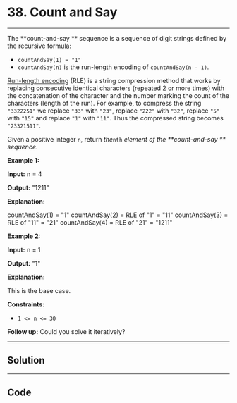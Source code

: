 # 38. Count and Say

---

The **count-and-say ** sequence is a sequence of digit strings defined by the recursive formula:

  * `countAndSay(1) = "1"`
  * `countAndSay(n)` is the run-length encoding of `countAndSay(n - 1)`.



[Run-length encoding](http://en.wikipedia.org/wiki/Run-length_encoding) (RLE) is a string compression method that works by replacing consecutive identical characters (repeated 2 or more times) with the concatenation of the character and the number marking the count of the characters (length of the run). For example, to compress the string `"3322251"` we replace `"33"` with `"23"`, replace `"222"` with `"32"`, replace `"5"` with `"15"` and replace `"1"` with `"11"`. Thus the compressed string becomes `"23321511"`.

Given a positive integer `n`, return _the_`nth` _element of the **count-and-say ** sequence_.

 

**Example 1:**

**Input:** n = 4

**Output:** "1211"

**Explanation:**


countAndSay(1) = "1"
countAndSay(2) = RLE of "1" = "11"
countAndSay(3) = RLE of "11" = "21"
countAndSay(4) = RLE of "21" = "1211"


**Example 2:**

**Input:** n = 1

**Output:** "1"

**Explanation:**

This is the base case.

 

**Constraints:**

  * `1 <= n <= 30`



 

**Follow up:** Could you solve it iteratively?

---

## Solution



---

## Code
```python


```